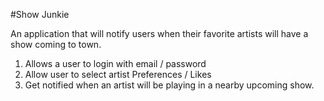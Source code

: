 #Show Junkie

An application that will notify users when their favorite artists will have a show coming to town.

1. Allows a user to login with email / password
2. Allow user to select artist Preferences / Likes
3. Get notified when an artist will be playing in a nearby upcoming show.

